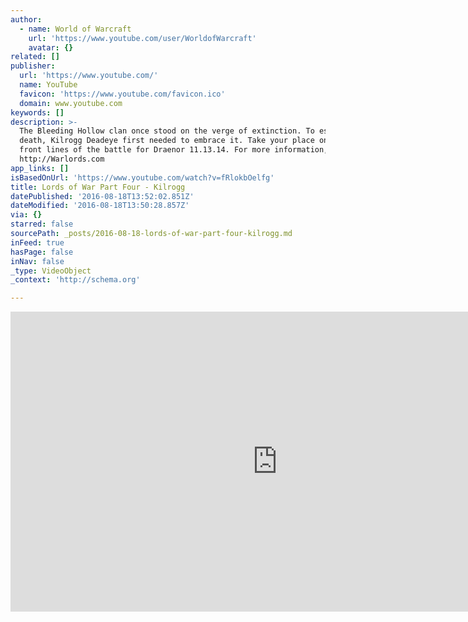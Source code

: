 ```yaml
---
author:
  - name: World of Warcraft
    url: 'https://www.youtube.com/user/WorldofWarcraft'
    avatar: {}
related: []
publisher:
  url: 'https://www.youtube.com/'
  name: YouTube
  favicon: 'https://www.youtube.com/favicon.ico'
  domain: www.youtube.com
keywords: []
description: >-
  The Bleeding Hollow clan once stood on the verge of extinction. To escape
  death, Kilrogg Deadeye first needed to embrace it. Take your place on the
  front lines of the battle for Draenor 11.13.14. For more information, visit
  http://Warlords.com
app_links: []
isBasedOnUrl: 'https://www.youtube.com/watch?v=fRlokbOelfg'
title: Lords of War Part Four - Kilrogg
datePublished: '2016-08-18T13:52:02.851Z'
dateModified: '2016-08-18T13:50:28.857Z'
via: {}
starred: false
sourcePath: _posts/2016-08-18-lords-of-war-part-four-kilrogg.md
inFeed: true
hasPage: false
inNav: false
_type: VideoObject
_context: 'http://schema.org'

---
```

<iframe src="https://cdn.embedly.com/widgets/media.html?src=https%3A%2F%2Fwww.youtube.com%2Fembed%2FfRlokbOelfg%3Ffeature%3Doembed&amp;url=http%3A%2F%2Fwww.youtube.com%2Fwatch%3Fv%3DfRlokbOelfg&amp;image=https%3A%2F%2Fi.ytimg.com%2Fvi%2FfRlokbOelfg%2Fhqdefault.jpg&amp;key=b7d04c9b404c499eba89ee7072e1c4f7&amp;type=text%2Fhtml&amp;schema=youtube" width="854" height="480" scrolling="no" frameborder="0" allowfullscreen="" style=""></iframe>